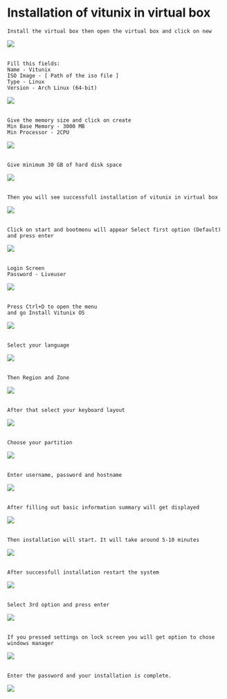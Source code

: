 # Installation of vitunix in virtual box

```
Install the virtual box then open the virtual box and click on new
```
<td>
      <img src="images/VirtualBox_mCc2w5GOkv.png">
</td>

<br />
<br />

```
Fill this fields: 
Name - Vitunix
ISO Image - [ Path of the iso file ]
Type - Linux
Version - Arch Linux (64-bit)
```
<td>
      <img src="images/VirtualBox_IWHdBJ7Mo1.png">
</td>

<br />
<br />

```
Give the memory size and click on create
Min Base Memory - 3000 MB
Min Processor - 2CPU
```
<td>
      <img src="images/VirtualBox_oefZmYio8G.png">
</td>

<br />
<br />

```
Give minimum 30 GB of hard disk space
```
<td>
      <img src="images/VirtualBox_owdDZvK0hW.png">
</td>

<br />
<br />

```
Then you will see successfull installation of vitunix in virtual box
```
<td>
      <img src="images/VirtualBox_D6YPiRWuOi.png">
</td>

<br />
<br />

```
Click on start and bootmenu will appear Select first option (Default) and press enter
```
<td>
      <img src="images/VirtualBoxVM_7Q1jPyZeqp.png">
</td>

<br />
<br />

```
Login Screen
Password - Liveuser
```
<td>
      <img src="images/lockscreen.jpeg">
</td>

<br />
<br />

```
Press Ctrl+D to open the menu
and go Install Vitunix OS
```
<td>
      <img src="images/VirtualBox_Vitunix1_12_03_2023_17_56_21.png">
</td>

<br />
<br />

```
Select your language
```
<td>
      <img src="images/VirtualBox_Vitunix1_12_03_2023_17_57_21.png">
</td>

<br />
<br />

```
Then Region and Zone
```
<td>
      <img src="images/VirtualBox_Vitunix1_12_03_2023_17_57_55.png">
</td>

<br />
<br />

```
After that select your keyboard layout
```
<td>
      <img src="images/VirtualBox_Vitunix1_12_03_2023_17_58_15.png">
</td>

<br />
<br />

```
Choose your partition
```
<td>
      <img src="images/VirtualBox_Vitunix1_12_03_2023_17_58_39.png">
</td>

<br />
<br />

```
Enter username, password and hostname
```
<td>
      <img src="images/VirtualBox_Vitunix1_12_03_2023_17_59_50.png">
</td>

<br />
<br />

```
After filling out basic information summary will get displayed
```
<td>
      <img src="images/VirtualBox_Vitunix1_12_03_2023_18_00_06.png">
</td>

<br />
<br />

```
Then installation will start. It will take around 5-10 minutes
```
<td>
      <img src="images/VirtualBox_Vitunix1_12_03_2023_18_01_11.png">
</td>

<br />
<br />

```
After successfull installation restart the system
```
<td>
      <img src="images/VirtualBox_Vitunix1_12_03_2023_18_21_41.png">
</td>

<br />
<br />

```
Select 3rd option and press enter
```
<td>
      <img src="images/VirtualBox_Vitunix1_12_03_2023_18_25_14.png">
</td>

<br />
<br />

```
If you pressed settings on lock screen you will get option to chose windows manager
```
<td>
      <img src="images/VirtualBox_Vitunix1_12_03_2023_18_31_04.png">
</td>

<br />
<br />


```
Enter the password and your installation is complete.
```
<td>
      <img src="images/VirtualBox_Vitunix1_12_03_2023_18_28_28.png">
</td>

<br />
<br />
